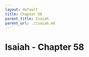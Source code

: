 ```yaml
---
layout: default
title: Chapter 58
parent_title: Isaiah
parent_url: ./isaiah.md
---
```


# Isaiah - Chapter 58
